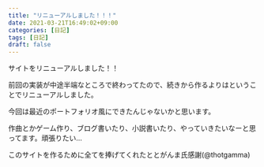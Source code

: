 ```yaml
---
title: "リニューアルしました！！！"
date: 2021-03-21T16:49:02+09:00
categories: [日記]
tags: [日記]
draft: false
---
```


サイトをリニューアルしました！！  

前回の実装が中途半端なところで終わってたので、続きから作るよりはということでリニューアルしました。

今回は最近のポートフォリオ風にできたんじゃないかと思います。

作曲とかゲーム作り、ブログ書いたり、小説書いたり、やっていきたいなーと思ってます。頑張りたい...

このサイトを作るために全てを捧げてくれたととがんま氏感謝(@thotgamma)